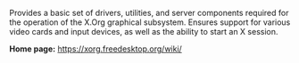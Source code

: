 Provides a basic set of drivers, utilities, and server components required for the operation of the X.Org graphical subsystem.
Ensures support for various video cards and input devices, as well as the ability to start an X session.

**Home page:** <https://xorg.freedesktop.org/wiki/>
